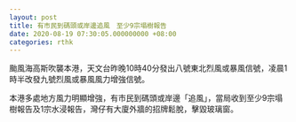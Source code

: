```yaml
---
layout: post
title: 有市民到碼頭或岸邊追風　至少9宗塌樹報告
date: 2020-08-19 07:30:05.000000000 +08:00
categories: rthk
---
```


颱風海高斯吹襲本港，天文台昨晚10時40分發出八號東北烈風或暴風信號，凌晨1時半改發九號烈風或暴風風力增強信號。

本港多處地方風力明顯增強，有市民到碼頭或岸邊「追風」，當局收到至少9宗塌樹報告及1宗水浸報告，灣仔有大廈外牆的招牌鬆脫，擊毀玻璃窗。
